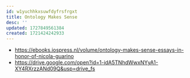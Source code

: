 ```yaml
---
id: w1yuchhkxsuwfdyfrsfrgxt
title: Ontology Makes Sense
desc: ''
updated: 1727849561384
created: 1721424242933
---
```

  
- https://ebooks.iospress.nl/volume/ontology-makes-sense-essays-in-honor-of-nicola-guarino
- https://drive.google.com/open?id=1-idA5TNhdWwxNYyA1-XY4RXrzzANd09Q&usp=drive_fs